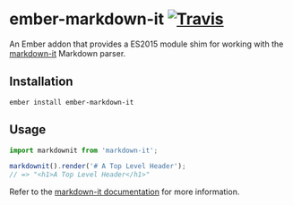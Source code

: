 # ember-markdown-it [![Travis](https://img.shields.io/travis/greenfieldhq/ember-markdown-it.svg)](https://travis-ci.org/greenfieldhq/ember-markdown-it)

An Ember addon that provides a ES2015 module shim for working with the
[markdown-it][markdown-it] Markdown parser.

## Installation

```
ember install ember-markdown-it
```

## Usage

```javascript
import markdownit from 'markdown-it';

markdownit().render('# A Top Level Header');
// => "<h1>A Top Level Header</h1>"
```

Refer to the [markdown-it documentation][markdown-it] for more information.

[markdown-it]: https://github.com/markdown-it/markdown-it
